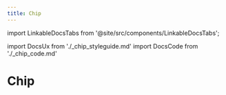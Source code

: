 ```yaml
---
title: Chip
---
```


import LinkableDocsTabs from '@site/src/components/LinkableDocsTabs';

import DocsUx from './\_chip_styleguide.md'
import DocsCode from './\_chip_code.md'

# Chip

<LinkableDocsTabs>
  <DocsUx />
  <DocsCode />
</LinkableDocsTabs>
